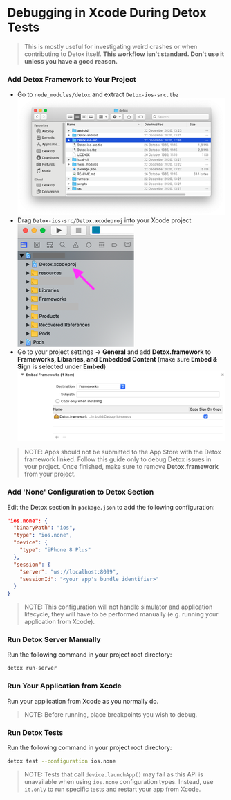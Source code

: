 # Debugging in Xcode During Detox Tests

> This is mostly useful for investigating weird crashes or when contributing to Detox itself. **This workflow isn't standard. Don't use it unless you have a good reason.**

### Add Detox Framework to Your Project

* Go to `node_modules/detox` and extract `Detox-ios-src.tbz`
  ![Finder window after unpacking Detox-ios-src.tbz](img/debug-xcode-ios-src.png)
* Drag `Detox-ios-src/Detox.xcodeproj` into your Xcode project
  ![There you drag the Detox.xcodeproj](img/debug-xcode-drag-project.png)
* Go to your project settings -> **General** and add **Detox.framework** to **Frameworks, Libraries, and Embedded Content** (make sure **Embed & Sign** is selected under **Embed**)
  ![Embedding Detox.framework in Xcode](img/debug-xcode-embed-framework.png)

> NOTE: Apps should not be submitted to the App Store with the Detox framework linked. Follow this guide only to debug Detox issues in your project. Once finished, make sure to remove **Detox.framework** from your project.

### Add 'None' Configuration to Detox Section

Edit the Detox section in `package.json` to add the following configuration:

```json
"ios.none": {
  "binaryPath": "ios",
  "type": "ios.none",
  "device": {
    "type": "iPhone 8 Plus"
  },
  "session": {
    "server": "ws://localhost:8099",
    "sessionId": "<your app's bundle identifier>"
  }
}
```

> NOTE: This configuration will not handle simulator and application lifecycle, they will have to be performed manually (e.g. running your application from Xcode).

### Run Detox Server Manually

Run the following command in your project root directory:

```sh
detox run-server
```

### Run Your Application from Xcode

Run your application from Xcode as you normally do.

> NOTE: Before running, place breakpoints you wish to debug.

### Run Detox Tests

Run the following command in your project root directory:

```sh
detox test --configuration ios.none
```

> NOTE: Tests that call `device.launchApp()` may fail as this API is unavailable when using `ios.none` configuration types. Instead, use `it.only` to run specific tests and restart your app from Xcode.
